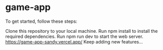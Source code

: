 # game-app
To get started, follow these steps:

Clone this repository to your local machine.
Run npm install to install the required dependencies.
Run npm run dev to start the web server.
https://game-app-sandy.vercel.app/
Keep adding new features...

